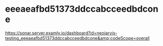 # eeeaeafbd51373ddccabcceedbdcone
https://sonar.server.examly.io/dashboard?id=neojarvis-testing_eeeaeafbd51373ddccabcceedbdcone&amp;codeScope=overall

